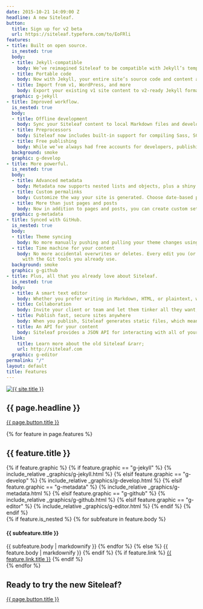 ```yaml
---
date: 2015-10-21 14:09:00 Z
headline: A new Siteleaf.
button:
  title: Sign up for v2 beta
  url: https://siteleaf.typeform.com/to/EoFRli
features:
- title: Built on open source.
  is_nested: true
  body:
  - title: Jekyll-compatible
    body: We’ve reimagined Siteleaf to be compatible with Jekyll’s templating system. Enjoy the benefits of a large open source community, along with the simplicity of the Siteleaf interface you’ve come to love. You can use any off-the-shelf Jekyll theme, or even take your Siteleaf theme with you.
  - title: Portable code
    body: Now with Jekyll, your entire site’s source code and content are portable, not just the compiled HTML. Move sites into and out of Siteleaf easily. Even compile it yourself without using Siteleaf. You’ll never be locked into a CMS again.
  - title: Import from v1, WordPress, and more
    body: Export your existing v1 site content to v2-ready Jekyll format using the existing Siteleaf gem (`siteleaf export`). Also import your content from WordPress, Tumblr, Ghost, Drupal, and more using the community-supported Jekyll Import.
  graphic: g-jekyll
- title: Improved workflow.
  is_nested: true
  body:
  - title: Offline development
    body: Sync your Siteleaf content to local Markdown files and develop your site completely offline. Work faster, even without an internet connection.
  - title: Preprocessors
    body: Siteleaf now includes built-in support for compiling Sass, SCSS, and CoffeeScript, thanks to the power of Jekyll. The future is now.
  - title: Free publishing
    body: While we’ve always had free accounts for developers, publishing was reserved for paid accounts only. We’re now making it possible to publish to GitHub Pages, totally free for developers and open source projects.
  background: smoke
  graphic: g-develop
- title: More powerful.
  is_nested: true
  body:
  - title: Advanced metadata
    body: Metadata now supports nested lists and objects, plus a shiny new interface that supports drag and drop ordering. It’s the metadata editor of your dreams. Lots more coming soon, including magic fields for images, dates, and more.
  - title: Custom permalinks
    body: Customize the way your site is generated. Choose date-based permalinks (`/2015/10/20/hello-world`), pretty permalinks (`/posts/hello-world`), or whatever suits your needs.
  - title: More than just pages and posts
    body: Now in addition to pages and posts, you can create custom sets of content (called Collections), each with their own entries (called Documents). Choose to output your documents just like posts, or simply use them as super-metadata within your theme.
  graphic: g-metadata
- title: Synced with GitHub.
  is_nested: true
  body:
  - title: Theme syncing
    body: No more manually pushing and pulling your theme changes using the command line. Siteleaf will automatically sync theme changes directly with GitHub, with no need to install a Siteleaf gem.
  - title: Time machine for your content
    body: No more accidental overwrites or deletes. Every edit you (or other authors) make in Siteleaf is synced and backed up to GitHub, including content and theme changes. See a log of all edits, who made them, and revert back to any state
      with the Git tools you already use.
  background: smoke
  graphic: g-github
- title: Plus, all that you already love about Siteleaf.
  is_nested: true
  body:
  - title: A smart text editor
    body: Whether you prefer writing in Markdown, HTML, or plaintext, we’ve got you covered. You can even drag and drop a file into the text editor.
  - title: Collaboration
    body: Invite your client or team and let them tinker all they want, without touching a single line of code. Siteleaf supports different user roles, like Admin, Publisher, or Writer.
  - title: Publish fast, secure sites anywhere
    body: When you publish, Siteleaf generates static files, which means your site loads faster, is more secure, and doesn’t rely on a database or complicated server setup. You're free to publish to FTP, SFTP, Amazon S3, GitHub Pages, and Rackspace Cloud Files.
  - title: An API for your content
    body: Siteleaf provides a JSON API for interacting with all of your Jekyll content. Integrate it into other sites, apps, or anything you want. It’s your data.
  link:
    title: Learn more about the old Siteleaf &rarr;
    url: http://siteleaf.com
  graphic: g-editor
permalink: "/"
layout: default
title: Features
---
```


<section class="section section--blue">
  <div class="wrap wrap--narrow">
    <a href="{{ site.baseurl }}/"><img class="logo" src="/uploads/logo.svg" alt="{{ site.title }}" /></a>
    <h1 class="section__title section__title--headline">{{ page.headline }}</h1>
    <a class="button button--onDark" href="{{ page.button.url }}">{{ page.button.title }}</a>
  </div>
</section>

{% for feature in page.features %}
  <section class="section section--feature{% if feature.background %} section--{{ feature.background }}{% endif %}{% if feature.graphic %} section--graphic{% endif %}">
    <div class="wrap wrap--narrow">
      <h1 class="section__title">{{ feature.title }}</h1>
      {% if feature.graphic %}
        {% if feature.graphic == "g-jekyll" %}
          {% include_relative _graphics/g-jekyll.html %}
        {% elsif feature.graphic == "g-develop" %}
          {% include_relative _graphics/g-develop.html %}
        {% elsif feature.graphic == "g-metadata" %}
          {% include_relative _graphics/g-metadata.html %}
        {% elsif feature.graphic == "g-github" %}
          {% include_relative _graphics/g-github.html %}
        {% elsif feature.graphic == "g-editor" %}
          {% include_relative _graphics/g-editor.html %}
        {% endif %}
      {% endif %}
      <section class="section__text">
        {% if feature.is_nested %}
          {% for subfeature in feature.body %}
            <h4 class="section__subtitle">{{ subfeature.title }}</h4>
            {{ subfeature.body | markdownify }}
          {% endfor %}
        {% else %}
          {{ feature.body | markdownify }}
        {% endif %}
        {% if feature.link %}
          <a class="section__link" href="{{ feature.link.url }}">{{ feature.link.title }}</a>
        {% endif %}
      </section>
    </div>
  </section>
{% endfor %}

<section class="section section--blue">
  <div class="wrap wrap--narrow">
    <h1 class="section__title">Ready to try the new Siteleaf?</h1>
    <a class="button button--onDark" href="{{ page.button.url }}">{{ page.button.title }}</a>
  </div>
</section>